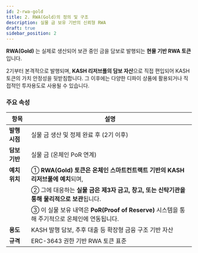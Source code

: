 ```yaml
---
id: 2-rwa-gold
title: 2. RWA(Gold)의 정의 및 구조
description: 실물 금 보유 기반의 신뢰형 RWA
draft: true
sidebar_position: 2
---
```


**RWA(Gold)** 는 실제로 생산되어 보관 중인 금을 담보로 발행되는 **현물 기반 RWA 토큰**입니다.

2기부터 본격적으로 발행되며, **KASH 리저브풀의 담보 자산**으로 직접 편입되어 KASH 토큰의 가치 안정성을 뒷받침합니다. 그 이후에는 다양한 디파이 상품에 활용되거나 직접적인 투자용도로 사용될 수 있습니다.

### **주요 속성**

| **항목** | **설명** |
| --- | --- |
| **발행 시점** | 실물 금 생산 및 정제 완료 후 (2기 이후) |
| **담보 기반** | 실물 금 (온체인 PoR 연계) |
| **예치 위치** | ① **RWA(Gold) 토큰은 온체인 스마트컨트랙트 기반의 KASH 리저브풀에 예치**되며, |
|  | ② 그에 대응하는 **실물 금은 제3자 금고, 창고, 또는 신탁기관을 통해 물리적으로 보관**됩니다. |
|  | ③ 이 실물 보유 내역은 **PoR(Proof of Reserve)** 시스템을 통해 주기적으로 온체인에 연동됩니다. |
| **용도** | KASH 발행 담보, 추후 대출 등 확장형 금융 구조 기반 자산 |
| **규격** | ERC-3643 권한 기반 RWA 토큰 표준 |
